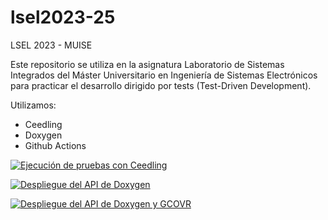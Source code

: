 # lsel2023-25
LSEL 2023 - MUISE

Este repositorio se utiliza en la asignatura Laboratorio de Sistemas Integrados del Máster Universitario en Ingeniería de Sistemas Electrónicos para practicar el desarrollo dirigido por tests (Test-Driven Development).

Utilizamos:
- Ceedling
- Doxygen
- Github Actions

[![Ejecución de pruebas con Ceedling](https://github.com/Mianro/lsel2023-06/actions/workflows/ceedling.yml/badge.svg)](https://github.com/Mianro/lsel2023-06/actions/workflows/ceedling.yml)

[![Despliegue del API de Doxygen](https://github.com/Mianro/lsel2023-06/actions/workflows/doxy.yml/badge.svg)](https://github.com/Mianro/lsel2023-06/actions/workflows/doxy.yml)

[![Despliegue del API de Doxygen y GCOVR](https://github.com/Mianro/lsel2023-06/actions/workflows/gcovr.yml/badge.svg)](https://github.com/Mianro/lsel2023-06/actions/workflows/gcovr.yml)
